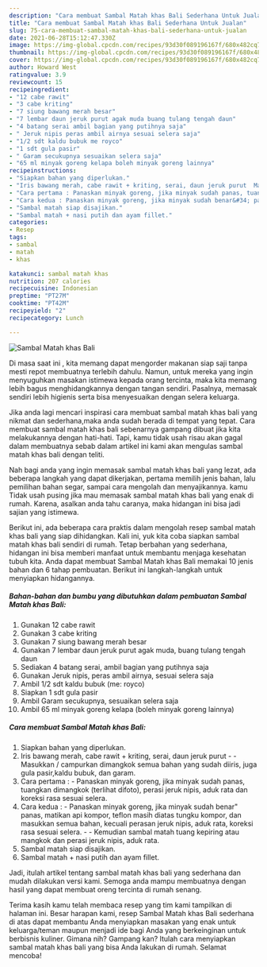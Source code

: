 ```yaml
---
description: "Cara membuat Sambal Matah khas Bali Sederhana Untuk Jualan"
title: "Cara membuat Sambal Matah khas Bali Sederhana Untuk Jualan"
slug: 75-cara-membuat-sambal-matah-khas-bali-sederhana-untuk-jualan
date: 2021-06-28T15:12:47.330Z
image: https://img-global.cpcdn.com/recipes/93d30f089196167f/680x482cq70/sambal-matah-khas-bali-foto-resep-utama.jpg
thumbnail: https://img-global.cpcdn.com/recipes/93d30f089196167f/680x482cq70/sambal-matah-khas-bali-foto-resep-utama.jpg
cover: https://img-global.cpcdn.com/recipes/93d30f089196167f/680x482cq70/sambal-matah-khas-bali-foto-resep-utama.jpg
author: Howard West
ratingvalue: 3.9
reviewcount: 15
recipeingredient:
- "12 cabe rawit"
- "3 cabe kriting"
- "7 siung bawang merah besar"
- "7 lembar daun jeruk purut agak muda buang tulang tengah daun"
- "4 batang serai ambil bagian yang putihnya saja"
- " Jeruk nipis peras ambil airnya sesuai selera saja"
- "1/2 sdt kaldu bubuk me royco"
- "1 sdt gula pasir"
- " Garam secukupnya sesuaikan selera saja"
- "65 ml minyak goreng kelapa boleh minyak goreng lainnya"
recipeinstructions:
- "Siapkan bahan yang diperlukan."
- "Iris bawang merah, cabe rawit + kriting, serai, daun jeruk purut  Masukkan / campurkan dimangkok semua bahan yang sudah diiris, juga gula pasir,kaldu bubuk, dan garam."
- "Cara pertama : Panaskan minyak goreng, jika minyak sudah panas, tuangkan dimangkok (terlihat difoto), perasi jeruk nipis, aduk rata dan koreksi rasa sesuai selera."
- "Cara kedua : Panaskan minyak goreng, jika minyak sudah benar&#34; panas, matikan api kompor, teflon masih diatas tungku kompor, dan masukkan semua bahan, kecuali perasan jeruk nipis, aduk rata, koreksi rasa sesuai selera.  Kemudian sambal matah tuang kepiring atau mangkok dan perasi jeruk nipis, aduk rata."
- "Sambal matah siap disajikan."
- "Sambal matah + nasi putih dan ayam fillet."
categories:
- Resep
tags:
- sambal
- matah
- khas

katakunci: sambal matah khas 
nutrition: 207 calories
recipecuisine: Indonesian
preptime: "PT27M"
cooktime: "PT42M"
recipeyield: "2"
recipecategory: Lunch

---
```



![Sambal Matah khas Bali](https://img-global.cpcdn.com/recipes/93d30f089196167f/680x482cq70/sambal-matah-khas-bali-foto-resep-utama.jpg)

Di masa  saat ini , kita memang dapat mengorder makanan siap saji tanpa mesti repot membuatnya terlebih dahulu. Namun, untuk mereka yang ingin menyuguhkan masakan istimewa kepada orang tercinta, maka kita memang lebih bagus menghidangkannya dengan tangan sendiri. Pasalnya, memasak sendiri lebih higienis serta bisa menyesuaikan dengan selera keluarga.

Jika anda lagi mencari inspirasi cara membuat sambal matah khas bali yang nikmat dan sederhana,maka anda sudah berada di tempat yang tepat. Cara membuat sambal matah khas bali  sebenarnya gampang dibuat jika kita melakukannya dengan hati-hati. Tapi, kamu tidak usah risau akan gagal dalam membuatnya 
sebab dalam artikel ini kami akan mengulas sambal matah khas bali dengan teliti.  



Nah bagi anda yang ingin memasak sambal matah khas bali yang lezat, ada beberapa langkah yang dapat dikerjakan, pertama memilih jenis bahan, lalu pemilihan bahan segar, sampai cara mengolah dan menyajikannya. kamu Tidak usah pusing jika mau memasak sambal matah khas bali yang enak di rumah. Karena, asalkan anda  tahu caranya, maka hidangan ini bisa jadi sajian yang istimewa.

Berikut ini, ada beberapa cara praktis  dalam mengolah resep sambal matah khas bali yang siap dihidangkan. Kali ini, yuk kita coba siapkan sambal matah khas bali sendiri di rumah. Tetap berbahan yang sederhana, hidangan ini bisa memberi manfaat untuk membantu menjaga kesehatan tubuh kita. Anda dapat membuat Sambal Matah khas Bali memakai 10 jenis bahan dan 6 tahap pembuatan. Berikut ini langkah-langkah untuk menyiapkan hidangannya.

<!--inarticleads1-->

##### Bahan-bahan dan bumbu yang dibutuhkan dalam pembuatan Sambal Matah khas Bali:

1. Gunakan 12 cabe rawit
1. Gunakan 3 cabe kriting
1. Gunakan 7 siung bawang merah besar
1. Gunakan 7 lembar daun jeruk purut agak muda, buang tulang tengah daun
1. Sediakan 4 batang serai, ambil bagian yang putihnya saja
1. Gunakan  Jeruk nipis, peras ambil airnya, sesuai selera saja
1. Ambil 1/2 sdt kaldu bubuk (me: royco)
1. Siapkan 1 sdt gula pasir
1. Ambil  Garam secukupnya, sesuaikan selera saja
1. Ambil 65 ml minyak goreng kelapa (boleh minyak goreng lainnya)




<!--inarticleads2-->

##### Cara membuat Sambal Matah khas Bali:

1. Siapkan bahan yang diperlukan.
1. Iris bawang merah, cabe rawit + kriting, serai, daun jeruk purut -  - Masukkan / campurkan dimangkok semua bahan yang sudah diiris, juga gula pasir,kaldu bubuk, dan garam.
1. Cara pertama : - Panaskan minyak goreng, jika minyak sudah panas, tuangkan dimangkok (terlihat difoto), perasi jeruk nipis, aduk rata dan koreksi rasa sesuai selera.
1. Cara kedua : - Panaskan minyak goreng, jika minyak sudah benar&#34; panas, matikan api kompor, teflon masih diatas tungku kompor, dan masukkan semua bahan, kecuali perasan jeruk nipis, aduk rata, koreksi rasa sesuai selera. -  - Kemudian sambal matah tuang kepiring atau mangkok dan perasi jeruk nipis, aduk rata.
1. Sambal matah siap disajikan.
1. Sambal matah + nasi putih dan ayam fillet.




Jadi, itulah artikel tentang  sambal matah khas bali  yang sederhana dan mudah dilakukan versi kami. Semoga anda mampu membuatnya dengan hasil yang dapat membuat oreng tercinta di rumah senang. 

Terima kasih kamu telah membaca resep yang tim kami tampilkan di halaman ini. Besar harapan kami, resep  Sambal Matah khas Bali sederhana di atas dapat membantu Anda menyiapkan masakan yang enak untuk keluarga/teman maupun menjadi ide bagi Anda yang berkeinginan untuk berbisnis kuliner. Gimana nih? Gampang kan? Itulah cara menyiapkan sambal matah khas bali yang bisa Anda lakukan di rumah. Selamat mencoba!


